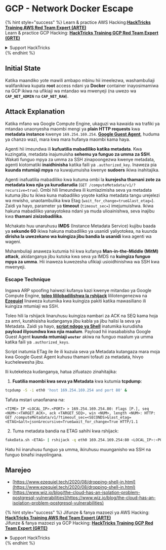 # GCP - Network Docker Escape

{% hint style="success" %}
Learn & practice AWS Hacking:<img src="../../../.gitbook/assets/image (1).png" alt="" data-size="line">[**HackTricks Training AWS Red Team Expert (ARTE)**](https://training.hacktricks.xyz/courses/arte)<img src="../../../.gitbook/assets/image (1).png" alt="" data-size="line">\
Learn & practice GCP Hacking: <img src="../../../.gitbook/assets/image (2).png" alt="" data-size="line">[**HackTricks Training GCP Red Team Expert (GRTE)**<img src="../../../.gitbook/assets/image (2).png" alt="" data-size="line">](https://training.hacktricks.xyz/courses/grte)

<details>

<summary>Support HackTricks</summary>

* Check the [**subscription plans**](https://github.com/sponsors/carlospolop)!
* **Join the** 💬 [**Discord group**](https://discord.gg/hRep4RUj7f) or the [**telegram group**](https://t.me/peass) or **follow** us on **Twitter** 🐦 [**@hacktricks\_live**](https://twitter.com/hacktricks\_live)**.**
* **Share hacking tricks by submitting PRs to the** [**HackTricks**](https://github.com/carlospolop/hacktricks) and [**HackTricks Cloud**](https://github.com/carlospolop/hacktricks-cloud) github repos.

</details>
{% endhint %}

## Initial State

Katika maandiko yote mawili ambapo mbinu hii imeelezwa, washambuliaji walifanikiwa kupata **root** access ndani ya **Docker** container inayosimamiwa na GCP ikiwa na ufikiaji wa mtandao wa mwenyeji (na uwezo wa **`CAP_NET_ADMIN`** na **`CAP_NET_RAW`**).

## Attack Explanation

Katika mfano wa Google Compute Engine, ukaguzi wa kawaida wa trafiki ya mtandao unaonyesha maombi mengi ya **plain HTTP requests** kwa **metadata instance** kwenye `169.254.169.254`. [**Google Guest Agent**](https://github.com/GoogleCloudPlatform/guest-agent), huduma ya chanzo wazi, mara kwa mara hufanya maombi kama haya.

Agenti hii imeundwa ili **kufuatilia mabadiliko katika metadata**. Kwa kuzingatia, metadata inajumuisha **sehemu ya funguo za umma za SSH**. Wakati funguo mpya za umma za SSH zinapoongezwa kwenye metadata, agenti kiotomatiki **inaidhinisha** katika faili ya `.authorized_key`. Inaweza pia **kuunda mtumiaji mpya** na kuwajumuisha kwenye **sudoers** ikiwa inahitajika.

Agenti inafuatilia mabadiliko kwa kutuma ombi la **kurejesha thamani zote za metadata kwa njia ya kurudiarudia** (`GET /computeMetadata/v1/?recursive=true`). Ombi hili limeundwa ili kumlazimisha seva ya metadata kutuma jibu tu ikiwa kuna mabadiliko yoyote katika metadata tangu urejelezi wa mwisho, unaotambulika kwa Etag (`wait_for_change=true&last_etag=`). Zaidi ya hayo, parameter ya **timeout** (`timeout_sec=`) imejumuishwa. Ikiwa hakuna mabadiliko yanayotokea ndani ya muda ulioainishwa, seva inajibu kwa **thamani zisizobadilika**.

Mchakato huu unaruhusu **IMDS** (Instance Metadata Service) kujibu baada ya **sekunde 60** ikiwa hakuna mabadiliko ya usanidi yaliyotokea, na kuunda **dirisha la uwezekano wa kuingiza jibu bandia la usanidi** kwa agenti wa wageni.

Mshambuliaji anaweza kutumia hii kwa kufanya **Man-in-the-Middle (MitM) attack**, akidanganya jibu kutoka kwa seva ya IMDS na **kuingiza funguo mpya za umma**. Hii inaweza kuwezesha ufikiaji usioidhinishwa wa SSH kwa mwenyeji.

### Escape Technique

Ingawa ARP spoofing haiwezi kufanya kazi kwenye mitandao ya Google Compute Engine, [**toleo lililobadilishwa la rshijack**](https://github.com/ezequielpereira/rshijack) lililotengenezwa na [**Ezequiel**](https://www.ezequiel.tech/2020/08/dropping-shell-in.html) linaweza kutumika kwa kuingiza pakiti katika mawasiliano ili kuingiza mtumiaji wa SSH.

Toleo hili la rshijack linaruhusu kuingiza nambari za ACK na SEQ kama hoja za amri, kurahisisha kudanganya jibu kabla ya jibu halisi la seva ya Metadata. Zaidi ya hayo, [**script ndogo ya Shell**](https://gist.github.com/ezequielpereira/914c2aae463409e785071213b059f96c#file-fakedata-sh) inatumika kurudisha **payload iliyoundwa kwa njia maalum**. Payload hii inasababisha Google Guest Agent **kuunda mtumiaji `wouter`** akiwa na funguo maalum ya umma katika faili ya `.authorized_keys`.

Script inatumia ETag ile ile ili kuzuia seva ya Metadata kutangaza mara moja kwa Google Guest Agent kuhusu thamani tofauti za metadata, hivyo kuchelewesha jibu.

Ili kutekeleza kudanganya, hatua zifuatazo zinahitajika:

1. **Fuatilia maombi kwa seva ya Metadata** kwa kutumia **tcpdump**:
```bash
tcpdump -S -i eth0 'host 169.254.169.254 and port 80' &
```
Tafuta mstari unaofanana na:
```
<TIME> IP <LOCAL_IP>.<PORT> > 169.254.169.254.80: Flags [P.], seq <NUM>:<TARGET_ACK>, ack <TARGET_SEQ>, win <NUM>, length <NUM>: HTTP: GET /computeMetadata/v1/?timeout_sec=<SECONDS>&last_etag=<ETAG>&alt=json&recursive=True&wait_for_change=True HTTP/1.1
```
2. Tuma metadata bandia na ETAG sahihi kwa rshijack:
```bash
fakeData.sh <ETAG> | rshijack -q eth0 169.254.169.254:80 <LOCAL_IP>:<PORT> <TARGET_SEQ> <TARGET_ACK>; ssh -i id_rsa -o StrictHostKeyChecking=no wouter@localhost
```
Hatu hii inaruhusu funguo ya umma, ikiruhusu muunganisho wa SSH na funguo binafsi inayolingana.

## Marejeo

* [https://www.ezequiel.tech/2020/08/dropping-shell-in.html](https://www.ezequiel.tech/2020/08/dropping-shell-in.html)
* [https://www.wiz.io/blog/the-cloud-has-an-isolation-problem-postgresql-vulnerabilities](https://www.wiz.io/blog/the-cloud-has-an-isolation-problem-postgresql-vulnerabilities)

{% hint style="success" %}
Jifunze & fanya mazoezi ya AWS Hacking:<img src="../../../.gitbook/assets/image (1).png" alt="" data-size="line">[**HackTricks Training AWS Red Team Expert (ARTE)**](https://training.hacktricks.xyz/courses/arte)<img src="../../../.gitbook/assets/image (1).png" alt="" data-size="line">\
Jifunze & fanya mazoezi ya GCP Hacking: <img src="../../../.gitbook/assets/image (2).png" alt="" data-size="line">[**HackTricks Training GCP Red Team Expert (GRTE)**<img src="../../../.gitbook/assets/image (2).png" alt="" data-size="line">](https://training.hacktricks.xyz/courses/grte)

<details>

<summary>Support HackTricks</summary>

* Angalia [**mpango wa usajili**](https://github.com/sponsors/carlospolop)!
* **Jiunge na** 💬 [**kikundi cha Discord**](https://discord.gg/hRep4RUj7f) au [**kikundi cha telegram**](https://t.me/peass) au **fuata** sisi kwenye **Twitter** 🐦 [**@hacktricks\_live**](https://twitter.com/hacktricks\_live)**.**
* **Shiriki mbinu za hacking kwa kuwasilisha PRs kwa** [**HackTricks**](https://github.com/carlospolop/hacktricks) na [**HackTricks Cloud**](https://github.com/carlospolop/hacktricks-cloud) repos za github.

</details>
{% endhint %}
